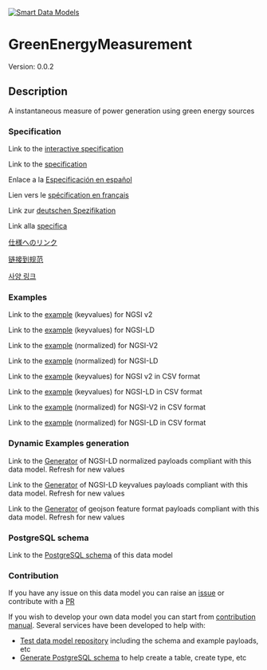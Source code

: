 [![Smart Data Models](https://smartdatamodels.org/wp-content/uploads/2022/01/SmartDataModels_logo.png "Logo")](https://smartdatamodels.org)
# GreenEnergyMeasurement
Version: 0.0.2

## Description 

A instantaneous measure of power generation using green energy sources
### Specification

Link to the [interactive specification](https://swagger.lab.fiware.org/?url=https://smart-data-models.github.io/dataModel.GreenEnergy/GreenEnergyMeasurement/swagger.yaml)

Link to the [specification](https://github.com/smart-data-models/dataModel.GreenEnergy/blob/master/GreenEnergyMeasurement/doc/spec.md)

Enlace a la [Especificación en español](https://github.com/smart-data-models/dataModel.GreenEnergy/blob/master/GreenEnergyMeasurement/doc/spec_ES.md)

Lien vers le [spécification en français](https://github.com/smart-data-models/dataModel.GreenEnergy/blob/master/GreenEnergyMeasurement/doc/spec_FR.md)

Link zur [deutschen Spezifikation](https://github.com/smart-data-models/dataModel.GreenEnergy/blob/master/GreenEnergyMeasurement/doc/spec_DE.md)

Link alla [specifica](https://github.com/smart-data-models/dataModel.GreenEnergy/blob/master/GreenEnergyMeasurement/doc/spec_IT.md)

[仕様へのリンク](https://github.com/smart-data-models/dataModel.GreenEnergy/blob/master/GreenEnergyMeasurement/doc/spec_JA.md)

[链接到规范](https://github.com/smart-data-models/dataModel.GreenEnergy/blob/master/GreenEnergyMeasurement/doc/spec_ZH.md)

[사양 링크](https://github.com/smart-data-models/dataModel.GreenEnergy/blob/master/GreenEnergyMeasurement/doc/spec_KO.md)
### Examples

Link to the [example](https://smart-data-models.github.io/dataModel.GreenEnergy/GreenEnergyMeasurement/examples/example.json) (keyvalues) for NGSI v2

Link to the [example](https://smart-data-models.github.io/dataModel.GreenEnergy/GreenEnergyMeasurement/examples/example.jsonld) (keyvalues) for NGSI-LD

Link to the [example](https://smart-data-models.github.io/dataModel.GreenEnergy/GreenEnergyMeasurement/examples/example-normalized.json) (normalized) for NGSI-V2

Link to the [example](https://smart-data-models.github.io/dataModel.GreenEnergy/GreenEnergyMeasurement/examples/example-normalized.jsonld) (normalized) for NGSI-LD

Link to the [example](https://github.com/smart-data-models/dataModel.GreenEnergy/blob/master/GreenEnergyMeasurement/examples/example.json.csv) (keyvalues) for NGSI v2 in CSV format

Link to the [example](https://github.com/smart-data-models/dataModel.GreenEnergy/blob/master/GreenEnergyMeasurement/examples/example.jsonld.csv) (keyvalues) for NGSI-LD in CSV format

Link to the [example](https://github.com/smart-data-models/dataModel.GreenEnergy/blob/master/GreenEnergyMeasurement/examples/example-normalized.json.csv) (normalized) for NGSI-V2 in CSV format

Link to the [example](https://github.com/smart-data-models/dataModel.GreenEnergy/blob/master/GreenEnergyMeasurement/examples/example-normalized.jsonld.csv) (normalized) for NGSI-LD in CSV format
### Dynamic Examples generation

Link to the [Generator](https://smartdatamodels.org/extra/ngsi-ld_generator.php?schemaUrl=https://raw.githubusercontent.com/smart-data-models/dataModel.GreenEnergy/master/GreenEnergyMeasurement/schema.json&email=info@smartdatamodels.org) of NGSI-LD normalized payloads compliant with this data model. Refresh for new values

Link to the [Generator](https://smartdatamodels.org/extra/ngsi-ld_generator_keyvalues.php?schemaUrl=https://raw.githubusercontent.com/smart-data-models/dataModel.GreenEnergy/master/GreenEnergyMeasurement/schema.json&email=info@smartdatamodels.org) of NGSI-LD keyvalues payloads compliant with this data model. Refresh for new values

Link to the [Generator](https://smartdatamodels.org/extra/geojson_features_generator.php?schemaUrl=https://raw.githubusercontent.com/smart-data-models/dataModel.GreenEnergy/master/GreenEnergyMeasurement/schema.json&email=info@smartdatamodels.org) of geojson feature format payloads compliant with this data model. Refresh for new values
### PostgreSQL schema

Link to the [PostgreSQL schema](https://github.com/smart-data-models/dataModel.GreenEnergy/blob/master/GreenEnergyMeasurement/schema.sql) of this data model
### Contribution

 If you have any issue on this data model you can raise an [issue](https://github.com/smart-data-models/dataModel.GreenEnergy/issues)  or contribute with a [PR](https://github.com/smart-data-models/dataModel.GreenEnergy/pulls)

 If you wish to develop your own data model you can start from [contribution manual](https://bit.ly/contribution_manual). Several services have been developed to help with: 
 - [Test data model repository](https://smartdatamodels.org/index.php/data-models-contribution-api/) including the schema and example payloads, etc
 - [Generate PostgreSQL schema](https://smartdatamodels.org/index.php/sql-service/) to help create a table, create type, etc